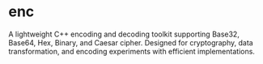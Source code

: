 # enc
A lightweight C++ encoding and decoding toolkit supporting Base32, Base64, Hex, Binary, and Caesar cipher. Designed for cryptography, data transformation, and encoding experiments with efficient implementations.
